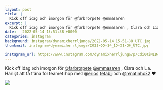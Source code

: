 ```yaml
---
layout: post
title: |
  Kick off idag och imorgon för @farbrorpete @emmasaren 
excerpt: |
  Kick off idag och imorgon för @farbrorpete @emmasaren , Clara och Lia. Härligt att få träna för teamet ihop med @erios_tetabjj och @renatinho82 ❤️
date:   2022-05-14 15:51:38 +0000
categories: instagram
background: instagram/dynamixherrljunga/2022-05-14_15-51-38_UTC.jpg
thumbnail: instagram/dynamixherrljunga/2022-05-14_15-51-38_UTC.jpg

instagram_url: https://www.instagram.com/dynamixherrljunga/p/Cdi00iNIDcN
---
```

Kick off idag och imorgon för [@farbrorpete](https://www.instagram.com/farbrorpete/) [@emmasaren](https://www.instagram.com/emmasaren/) , Clara och Lia. Härligt att få träna för teamet ihop med [@erios_tetabjj](https://www.instagram.com/erios_tetabjj/) och [@renatinho82](https://www.instagram.com/renatinho82/) ❤️



<img src='{{ site.baseurl }}/instagram/dynamixherrljunga/2022-05-14_15-51-38_UTC.jpg' class='img-fluid' />
